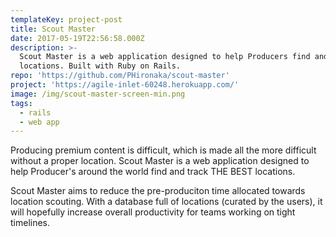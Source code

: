 ```yaml
---
templateKey: project-post
title: Scout Master
date: 2017-05-19T22:56:58.000Z
description: >-
  Scout Master is a web application designed to help Producers find and track
  locations. Built with Ruby on Rails.
repo: 'https://github.com/PHironaka/scout-master'
project: 'https://agile-inlet-60248.herokuapp.com/'
image: /img/scout-master-screen-min.png
tags:
  - rails
  - web app
---
```

Producing premium content is difficult, which is made all the more difficult without a proper location. Scout Master is a web application designed to help Producer's around the world find and track THE BEST locations.

Scout Master aims to reduce the pre-produciton time allocated towards location scouting. With a database full of locations (curated by the users), it will hopefully increase overall productivity for teams working on tight timelines.
